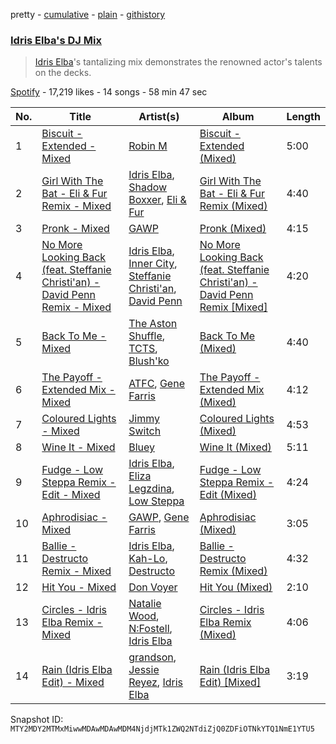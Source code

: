 pretty - [cumulative](/playlists/cumulative/37i9dQZF1DWU9MwLOqWTux.md) - [plain](/playlists/plain/37i9dQZF1DWU9MwLOqWTux) - [githistory](https://github.githistory.xyz/mackorone/spotify-playlist-archive/blob/main/playlists/plain/37i9dQZF1DWU9MwLOqWTux)

### [Idris Elba's DJ Mix](https://open.spotify.com/playlist/37i9dQZF1DWU9MwLOqWTux)

> <a href="spotify:artist:0Dc2rdPzleezxhvQhQbXuS">Idris Elba</a>'s tantalizing mix demonstrates the renowned actor's talents on the decks.

[Spotify](https://open.spotify.com/user/spotify) - 17,219 likes - 14 songs - 58 min 47 sec

| No. | Title | Artist(s) | Album | Length |
|---|---|---|---|---|
| 1 | [Biscuit \- Extended \- Mixed](https://open.spotify.com/track/5W8iNHVn9C5fcwTWpoAVAV) | [Robin M](https://open.spotify.com/artist/2XOzTjiQuB1TeW6JQKU3j7) | [Biscuit \- Extended \(Mixed\)](https://open.spotify.com/album/3eSHX0y7dkqBOB1Pjy69vi) | 5:00 |
| 2 | [Girl With The Bat \- Eli & Fur Remix \- Mixed](https://open.spotify.com/track/7F5SCcNLTGLhNqPD7LjMEe) | [Idris Elba](https://open.spotify.com/artist/0Dc2rdPzleezxhvQhQbXuS), [Shadow Boxxer](https://open.spotify.com/artist/2klYukMrVgueReOIaRuVv2), [Eli & Fur](https://open.spotify.com/artist/7Ac6friKYAH4pUP8SCpR8S) | [Girl With The Bat \- Eli & Fur Remix \(Mixed\)](https://open.spotify.com/album/425Cx4b1zgVB2Qo28b7Wfo) | 4:40 |
| 3 | [Pronk \- Mixed](https://open.spotify.com/track/39CddxzMKxEsELQgyfgftC) | [GAWP](https://open.spotify.com/artist/7nRbEJhGU1wq3sEuQelrzb) | [Pronk \(Mixed\)](https://open.spotify.com/album/6LjqVZOeGFG0FJeY0M9M1I) | 4:15 |
| 4 | [No More Looking Back \(feat\. Steffanie Christi'an\) \- David Penn Remix \- Mixed](https://open.spotify.com/track/12l2lGYYP3uWiPVOnwJcNL) | [Idris Elba](https://open.spotify.com/artist/0Dc2rdPzleezxhvQhQbXuS), [Inner City](https://open.spotify.com/artist/0vUJ3QLN3MlRfjOc2LjGWp), [Steffanie Christi'an](https://open.spotify.com/artist/7kY9ne2m81JVEziwNj9tTF), [David Penn](https://open.spotify.com/artist/5kA0fIY29Fnfu4U2I2xvki) | [No More Looking Back \(feat\. Steffanie Christi'an\) \- David Penn Remix \[Mixed\]](https://open.spotify.com/album/7xwO6v8CjGwkofetbPYQIC) | 4:20 |
| 5 | [Back To Me \- Mixed](https://open.spotify.com/track/0cS8Wehd6aeTq8hX4Cq4hu) | [The Aston Shuffle](https://open.spotify.com/artist/4Jv9I6DAbcjDa8HGFAjv94), [TCTS](https://open.spotify.com/artist/1mFGfrveXbpolppPgO29Io), [Blush'ko](https://open.spotify.com/artist/2HIOco7R2mZPqBSL2SMIFw) | [Back To Me \(Mixed\)](https://open.spotify.com/album/70rfeZfWCX4OcNCzpDo4Db) | 4:40 |
| 6 | [The Payoff \- Extended Mix \- Mixed](https://open.spotify.com/track/4xAM7aIfsBy8TOcJa4yj6Q) | [ATFC](https://open.spotify.com/artist/04L4Y7Hkc1fULKhFbTnSSs), [Gene Farris](https://open.spotify.com/artist/49qOEODA3n8HiVUY4uwJbU) | [The Payoff \- Extended Mix \(Mixed\)](https://open.spotify.com/album/5zrWOL3ZbvWbW70bNhckt0) | 4:12 |
| 7 | [Coloured Lights \- Mixed](https://open.spotify.com/track/7LipJkfUxrPUyly3Z7ZrPH) | [Jimmy Switch](https://open.spotify.com/artist/2sCi3vsX1DQrmiuGQ18dDO) | [Coloured Lights \(Mixed\)](https://open.spotify.com/album/4SiJIWjrSgXWdk3E5BGTOV) | 4:53 |
| 8 | [Wine It \- Mixed](https://open.spotify.com/track/5vnBJanTegEzGTAezqbtaI) | [Bluey](https://open.spotify.com/artist/5Z0rj4BsGFT66VxIOXD4Xa) | [Wine It \(Mixed\)](https://open.spotify.com/album/4LOrbMFzk1imXDAKr4IrxF) | 5:11 |
| 9 | [Fudge \- Low Steppa Remix \- Edit \- Mixed](https://open.spotify.com/track/6Y5jMZcWHSIqELrCItDpbU) | [Idris Elba](https://open.spotify.com/artist/0Dc2rdPzleezxhvQhQbXuS), [Eliza Legzdina](https://open.spotify.com/artist/0oehZWYTU3DazM5gV7i6Op), [Low Steppa](https://open.spotify.com/artist/5OImcY3khBn9UFjzgaapob) | [Fudge \- Low Steppa Remix \- Edit \(Mixed\)](https://open.spotify.com/album/6T7RQopy2CYPa7vuVKasxP) | 4:24 |
| 10 | [Aphrodisiac \- Mixed](https://open.spotify.com/track/3MtV03NLFvwHePMZPbRE5v) | [GAWP](https://open.spotify.com/artist/7nRbEJhGU1wq3sEuQelrzb), [Gene Farris](https://open.spotify.com/artist/49qOEODA3n8HiVUY4uwJbU) | [Aphrodisiac \(Mixed\)](https://open.spotify.com/album/6Y98sLZ9N0zap6uEe1s9V4) | 3:05 |
| 11 | [Ballie \- Destructo Remix \- Mixed](https://open.spotify.com/track/5080sRzyJJAWMxM9WImBlp) | [Idris Elba](https://open.spotify.com/artist/0Dc2rdPzleezxhvQhQbXuS), [Kah\-Lo](https://open.spotify.com/artist/59iOp415oyqGlBHyAhu4z3), [Destructo](https://open.spotify.com/artist/0BEYTctVmnYa5yStp4Jpab) | [Ballie \- Destructo Remix \(Mixed\)](https://open.spotify.com/album/06vS3iA5o9ZgiEk3lI2mYS) | 4:32 |
| 12 | [Hit You \- Mixed](https://open.spotify.com/track/1WxWEtwxNCpRj2KHAXg3t5) | [Don Voyer](https://open.spotify.com/artist/3t43OeEQxkHKQxQ7cZUKIo) | [Hit You \(Mixed\)](https://open.spotify.com/album/0X8ACT4WX67iqNsn1IUgfE) | 2:10 |
| 13 | [Circles \- Idris Elba Remix \- Mixed](https://open.spotify.com/track/5JNXw3R4c4aX1vJ3LLPyUl) | [Natalie Wood](https://open.spotify.com/artist/3JTGo8MMuHpzKcwRDuhWEG), [N:Fostell](https://open.spotify.com/artist/4ligbK5FWMxDPjFrC6x47g), [Idris Elba](https://open.spotify.com/artist/0Dc2rdPzleezxhvQhQbXuS) | [Circles \- Idris Elba Remix \(Mixed\)](https://open.spotify.com/album/6n6lmBpdWjnWbMYveEY7ao) | 4:06 |
| 14 | [Rain \(Idris Elba Edit\) \- Mixed](https://open.spotify.com/track/6RdJtIJlhpcOkoSpZbTNR2) | [grandson](https://open.spotify.com/artist/4ZgQDCtRqZlhLswVS6MHN4), [Jessie Reyez](https://open.spotify.com/artist/3KedxarmBCyFBevnqQHy3P), [Idris Elba](https://open.spotify.com/artist/0Dc2rdPzleezxhvQhQbXuS) | [Rain \(Idris Elba Edit\) \[Mixed\]](https://open.spotify.com/album/1dlNKzwWOMqysCWiPEoFn3) | 3:19 |

Snapshot ID: `MTY2MDY2MTMxMiwwMDAwMDAwMDM4NjdjMTk1ZWQ2NTdiZjQ0ZDFiOTNkYTQ1NmE1YTU5`

